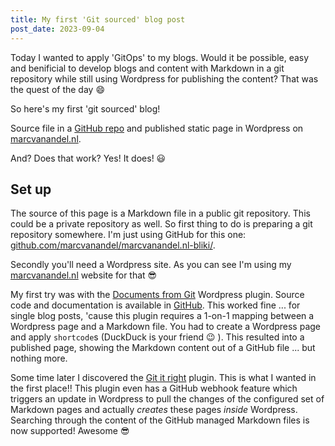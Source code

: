 ```yaml
---
title: My first 'Git sourced' blog post
post_date: 2023-09-04
---
```

Today I wanted to apply 'GitOps' to my blogs. Would it be possible, easy and benificial to develop blogs and content with Markdown in a git repository while still using Wordpress for publishing the content? That was the quest of the day :smile:

So here's my first 'git sourced' blog!

Source file in a [GitHub repo](https://github.com/marcvanandel/marcvanandel.nl-bliki/blob/main/my-first-git-sourced-blog.md) and published static page in Wordpress on [marcvanandel.nl](https://marcvanandel.nl/my-first-git-sourced-blog/).

And? Does that work? Yes! It does! :smiley:

## Set up

The source of this page is a Markdown file in a public git repository. This could be a private repository as well. So first thing to do is preparing a git repository somewhere. I'm just using GitHub for this one: [github.com/marcvanandel/marcvanandel.nl-bliki/](https://github.com/marcvanandel/marcvanandel.nl-bliki/).

Secondly you'll need a Wordpress site. As you can see I'm using my [marcvanandel.nl](https://marcvanandel.nl) website for that 😎

My first try was with the [Documents from Git](https://wordpress.org/plugins/documents-from-git/) Wordpress plugin. Source code and documentation is available in [GitHub](https://github.com/gis-ops/wordpress-markdown-git). This worked fine ... for single blog posts, 'cause this plugin requires a 1-on-1 mapping between a Wordpress page and a Markdown file. You had to create a Wordpress page and apply `shortcode`s (DuckDuck is your friend :wink: ). This resulted into a published page, showing the Markdown content out of a GitHub file ... but nothing more.

Some time later I discovered the [Git it right](https://www.aakashweb.com/docs/git-it-write/) plugin. This is what I wanted in the first place!! This plugin even has a GitHub webhook feature which triggers an update in Wordpress to pull the changes of the configured set of Markdown pages and actually _creates_ these pages _inside_ Wordpress. Searching through the content of the GitHub managed Markdown files is now supported! Awesome :sunglasses:

